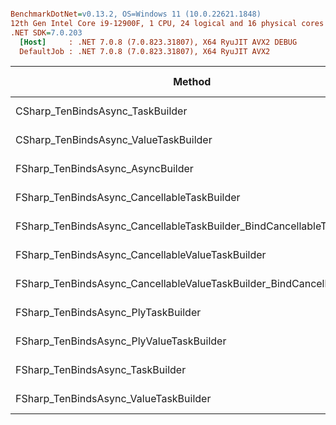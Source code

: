 ``` ini

BenchmarkDotNet=v0.13.2, OS=Windows 11 (10.0.22621.1848)
12th Gen Intel Core i9-12900F, 1 CPU, 24 logical and 16 physical cores
.NET SDK=7.0.203
  [Host]     : .NET 7.0.8 (7.0.823.31807), X64 RyuJIT AVX2 DEBUG
  DefaultJob : .NET 7.0.8 (7.0.823.31807), X64 RyuJIT AVX2


```
|                                                               Method |                                                             Categories |      Mean |     Error |    StdDev | Ratio | RatioSD |   Gen0 | Allocated | Alloc Ratio |
|--------------------------------------------------------------------- |----------------------------------------------------------------------- |----------:|----------:|----------:|------:|--------:|-------:|----------:|------------:|
|                                     CSharp_TenBindsAsync_TaskBuilder |                                          AsyncBinds,CSharp,TaskBuilder |  3.650 μs | 0.0702 μs | 0.0690 μs |  1.00 |    0.00 |      - |     112 B |        1.00 |
|                                CSharp_TenBindsAsync_ValueTaskBuilder |                                     AsyncBinds,CSharp,ValueTaskBuilder |  3.533 μs | 0.0527 μs | 0.0467 μs |  0.97 |    0.02 | 0.0039 |     120 B |        1.07 |
|                                    FSharp_TenBindsAsync_AsyncBuilder |                                         AsyncBinds,FSharp,AsyncBuilder | 70.017 μs | 1.3369 μs | 1.7383 μs | 19.18 |    0.61 | 0.4286 |    8224 B |       73.43 |
|                          FSharp_TenBindsAsync_CancellableTaskBuilder |                               AsyncBinds,FSharp,CancellableTaskBuilder |  3.607 μs | 0.0167 μs | 0.0130 μs |  0.99 |    0.02 | 0.0117 |     200 B |        1.79 |
|      FSharp_TenBindsAsync_CancellableTaskBuilder_BindCancellableTask |      AsyncBinds,FSharp,CancellableTaskBuilder,BindCancellableValueTask |  3.725 μs | 0.0737 μs | 0.1081 μs |  1.02 |    0.04 | 0.0117 |     200 B |        1.79 |
|                     FSharp_TenBindsAsync_CancellableValueTaskBuilder |                          AsyncBinds,FSharp,CancellableValueTaskBuilder |  3.549 μs | 0.0698 μs | 0.1378 μs |  0.97 |    0.04 | 0.0117 |     216 B |        1.93 |
| FSharp_TenBindsAsync_CancellableValueTaskBuilder_BindCancellableTask | AsyncBinds,FSharp,CancellableValueTaskBuilder,BindCancellableValueTask |  3.684 μs | 0.0689 μs | 0.0575 μs |  1.01 |    0.02 | 0.0117 |     216 B |        1.93 |
|                                  FSharp_TenBindsAsync_PlyTaskBuilder |                                       AsyncBinds,FSharp,PlyTaskBuilder |  4.137 μs | 0.0235 μs | 0.0220 μs |  1.13 |    0.03 | 0.0430 |     672 B |        6.00 |
|                             FSharp_TenBindsAsync_PlyValueTaskBuilder |                                  AsyncBinds,FSharp,PlyValueTaskBuilder |  3.869 μs | 0.0393 μs | 0.0329 μs |  1.06 |    0.02 | 0.0391 |     672 B |        6.00 |
|                                     FSharp_TenBindsAsync_TaskBuilder |                                          AsyncBinds,FSharp,TaskBuilder |  3.574 μs | 0.0243 μs | 0.0227 μs |  0.98 |    0.02 | 0.0078 |     128 B |        1.14 |
|                                FSharp_TenBindsAsync_ValueTaskBuilder |                                     AsyncBinds,FSharp,ValueTaskBuilder |  3.510 μs | 0.0669 μs | 0.0626 μs |  0.96 |    0.03 | 0.0078 |     136 B |        1.21 |
